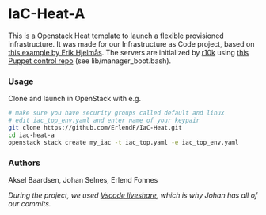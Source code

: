 # IaC-Heat-A

This is a Openstack Heat template to launch a flexible provisioned infrastructure. It was made for our Infrastructure as Code project, based on [this example by Erik Hjelmås](https://gitlab.com/erikhje/iac-heat-a).
The servers are initialized by [r10k](https://github.com/puppetlabs/r10k) using [this Puppet control repo](https://github.com/ErlendF/puppet-control-repo) (see lib/manager_boot.bash).

### Usage

Clone and launch in OpenStack with e.g.
```bash
# make sure you have security groups called default and linux
# edit iac_top_env.yaml and enter name of your keypair
git clone https://github.com/ErlendF/IaC-Heat.git
cd iac-heat-a
openstack stack create my_iac -t iac_top.yaml -e iac_top_env.yaml
```

### Authors
Aksel Baardsen, Johan Selnes, Erlend Fonnes

*During the project, we used [Vscode liveshare](https://marketplace.visualstudio.com/items?itemName=MS-vsliveshare.vsliveshare), which is why Johan has all of our commits.*